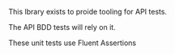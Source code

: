 ﻿This lbrary exists to proide tooling for API tests.

The API BDD tests will rely on it.

These unit tests use Fluent Assertions